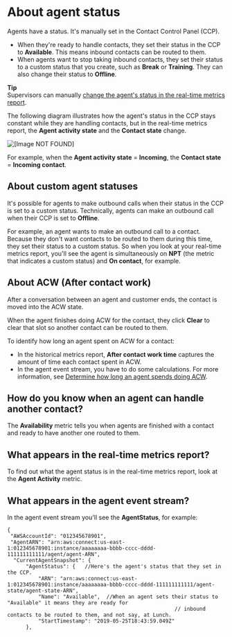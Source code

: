 # About agent status<a name="metrics-agent-status"></a>

Agents have a status\. It's manually set in the Contact Control Panel \(CCP\)\. 
+ When they're ready to handle contacts, they set their status in the CCP to **Available**\. This means inbound contacts can be routed to them\.
+ When agents want to stop taking inbound contacts, they set their status to a custom status that you create, such as **Break** or **Training**\. They can also change their status to **Offline**\.

**Tip**  
Supervisors can manually [change the agent's status in the real\-time metrics report](rtm-change-agent-activity-state.md)\. 

The following diagram illustrates how the agent's status in the CCP stays constant while they are handling contacts, but in the real\-time metrics report, the **Agent activity state** and the **Contact state** change\. 

![\[Image NOT FOUND\]](http://docs.aws.amazon.com/connect/latest/adminguide/images/tutorial1-acw-contactstate.png)

For example, when the **Agent activity state** = **Incoming**, the **Contact state** = **Incoming contact**\.

## About custom agent statuses<a name="custom-agent-status"></a>

It's possible for agents to make outbound calls when their status in the CCP is set to a custom status\. Technically, agents can make an outbound call when their CCP is set to **Offline**\. 

For example, an agent wants to make an outbound call to a contact\. Because they don't want contacts to be routed to them during this time, they set their status to a custom status\. So when you look at your real\-time metrics report, you'll see the agent is simultaneously on **NPT** \(the metric that indicates a custom status\) and **On contact**, for example\.

## About ACW \(After contact work\)<a name="agent-status-acw"></a>

After a conversation between an agent and customer ends, the contact is moved into the ACW state\.

When the agent finishes doing ACW for the contact, they click **Clear** to clear that slot so another contact can be routed to them\.

To identify how long an agent spent on ACW for a contact:
+ In the historical metrics report, **After contact work time** captures the amount of time each contact spent in ACW\.
+ In the agent event stream, you have to do some calculations\. For more information, see [Determine how long an agent spends doing ACW](determine-acw-time.md)\.

## How do you know when an agent can handle another contact?<a name="agent-availability"></a>

The **Availability** metric tells you when agents are finished with a contact and ready to have another one routed to them\.

## What appears in the real\-time metrics report?<a name="agent-status-rtm.title"></a>

To find out what the agent status is in the real\-time metrics report, look at the **Agent Activity** metric\.

## What appears in the agent event stream?<a name="agent-status-in-agent-event-stream"></a>

In the agent event stream you'll see the **AgentStatus**, for example: 

```
{
 "AWSAccountId": "012345678901",
 "AgentARN": "arn:aws:connect:us-east-1:012345678901:instance/aaaaaaaa-bbbb-cccc-dddd-111111111111/agent/agent-ARN",
  "CurrentAgentSnapshot": {
      "AgentStatus": {   //Here's the agent's status that they set in the CCP.  
          "ARN": "arn:aws:connect:us-east-1:012345678901:instance/aaaaaaaa-bbbb-cccc-dddd-111111111111/agent-state/agent-state-ARN",
          "Name": "Available",  //When an agent sets their status to "Available" it means they are ready for
                                                      // inbound contacts to be routed to them, and not say, at Lunch.  
          "StartTimestamp": "2019-05-25T18:43:59.049Z"
      },
```